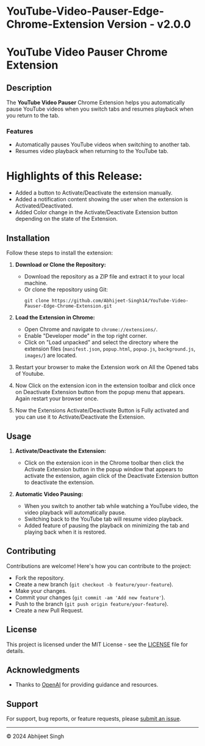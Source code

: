 # YouTube-Video-Pauser-Edge-Chrome-Extension Version - v2.0.0

# YouTube Video Pauser Chrome Extension

## Description

The **YouTube Video Pauser** Chrome Extension helps you automatically pause YouTube videos when you switch tabs and resumes playback when you return to the tab.

### Features

- Automatically pauses YouTube videos when switching to another tab.
- Resumes video playback when returning to the YouTube tab.

# Highlights of this Release:

- Added a button to Activate/Deactivate the extension manually.
- Added a notification content showing the user when the extension is Activated/Deactivated.
- Added Color change in the Activate/Deactivate Extension button depending on the state of the Extension.

  
## Installation

Follow these steps to install the extension:

1. **Download or Clone the Repository:**
   - Download the repository as a ZIP file and extract it to your local machine.
   - Or clone the repository using Git:
     ```
     git clone https://github.com/Abhijeet-Singh14/YouTube-Video-Pauser-Edge-Chrome-Extension.git
     ```

2. **Load the Extension in Chrome:**
   - Open Chrome and navigate to `chrome://extensions/`.
   - Enable "Developer mode" in the top right corner.
   - Click on "Load unpacked" and select the directory where the extension files (`manifest.json`, `popup.html`, `popup.js`, `background.js`, `images/`) are located.

3. Restart your browser to make the Extension work on All the Opened tabs of Youtube.

4. Now Click on the extension icon in the extension toolbar and click once on Deactivate Extension button from the popup menu that appears. Again restart your browser once.

5. Now the Extensions Activate/Deactivate Button is Fully activated and you can use it to Activate/Deactivate the Extension.

## Usage

1. **Activate/Deactivate the Extension:**
   - Click on the extension icon in the Chrome toolbar then click the Activate Extension button in the popup window that appears to activate the extension, again click of the Deactivate Extension button to deactivate the extension.

2. **Automatic Video Pausing:**
   - When you switch to another tab while watching a YouTube video, the video playback will automatically pause.
   - Switching back to the YouTube tab will resume video playback.
   - Added feature of pausing the playback on minimizing the tab and playing back when it is restored.


## Contributing

Contributions are welcome! Here's how you can contribute to the project:

- Fork the repository.
- Create a new branch (`git checkout -b feature/your-feature`).
- Make your changes.
- Commit your changes (`git commit -am 'Add new feature'`).
- Push to the branch (`git push origin feature/your-feature`).
- Create a new Pull Request.

## License

This project is licensed under the MIT License - see the [LICENSE](LICENSE) file for details.

## Acknowledgments

- Thanks to [OpenAI](https://openai.com) for providing guidance and resources.

## Support

For support, bug reports, or feature requests, please [submit an issue](https://github.com/Abhijeet-Singh14/YouTube-Video-Pauser-Edge-Chrome-Extension/issues).

---

© 2024 Abhijeet Singh

